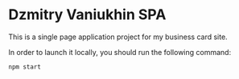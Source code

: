 # Dzmitry Vaniukhin SPA

This is a single page application project for my business card site.

In order to launch it locally, you should run the following command:

    npm start


